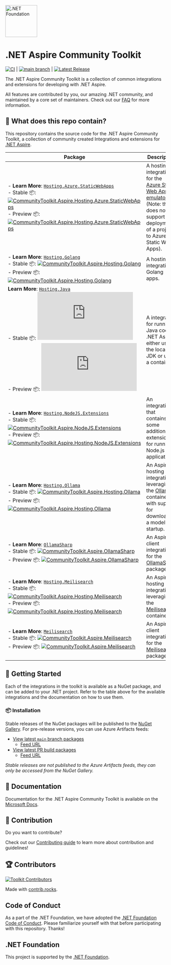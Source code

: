 [<img src="https://raw.githubusercontent.com/dotnet-foundation/swag/master/logo/dotnetfoundation_v4.svg" alt=".NET Foundation" width=100>](https://dotnetfoundation.org)

# .NET Aspire Community Toolkit

[![CI](https://github.com/CommunityToolkit/Aspire/actions/workflows/dotnet-ci.yml/badge.svg)](https://github.com/CommunityToolkit/Aspire/actions/workflows/dotnet-ci.yml) | [![main branch](https://github.com/CommunityToolkit/Aspire/actions/workflows/dotnet-main.yml/badge.svg)](https://github.com/CommunityToolkit/Aspire/actions/workflows/dotnet-main.yml) | [![Latest Release](https://github.com/CommunityToolkit/Aspire/actions/workflows/dotnet-release.yml/badge.svg)](https://github.com/CommunityToolkit/Aspire/actions/workflows/dotnet-release.yml)

The .NET Aspire Community Toolkit is a collection of common integrations and extensions for developing with .NET Aspire.

All features are contributed by you, our amazing .NET community, and maintained by a core set of maintainers. Check out our [FAQ](./docs/faq.md) for more information.

## 👀 What does this repo contain?

This repository contains the source code for the .NET Aspire Community Toolkit, a collection of community created Integrations and extensions for [.NET Aspire](https://aka.ms/dotnet/aspire).

| Package                                                                                                                                                                                                                                                                                                                 | Description                                                                                                                                                                                                                    |
| ----------------------------------------------------------------------------------------------------------------------------------------------------------------------------------------------------------------------------------------------------------------------------------------------------------------------- | ------------------------------------------------------------------------------------------------------------------------------------------------------------------------------------------------------------------------------ |
| - **Learn More**: [`Hosting.Azure.StaticWebApps`][swa-integration-docs] <br /> - Stable 📦: [![CommunityToolkit.Aspire.Hosting.Azure.StaticWebApps][swa-shields]][swa-nuget] <br /> - Preview 📦: [![CommunityToolkit.Aspire.Hosting.Azure.StaticWebApps][swa-shields-preview]][swa-nuget-preview]                      | A hosting integration for the [Azure Static Web Apps emulator](https://learn.microsoft.com/azure/static-web-apps/static-web-apps-cli-overview) (Note: this does not support deployment of a project to Azure Static Web Apps). |
| - **Learn More**: [`Hosting.Golang`][golang-integration-docs] <br /> - Stable 📦: [![CommunityToolkit.Aspire.Hosting.Golang][golang-shields]][golang-nuget] <br /> - Preview 📦: [![CommunityToolkit.Aspire.Hosting.Golang][golang-shields-preview]][golang-nuget-preview]                                              | A hosting integration Golang apps.                                                                                                                                                                                             |
| **Learn More**: [`Hosting.Java`][java-integration-docs] <br /> - Stable 📦: [![CommunityToolkit.Aspire.Hosting.Java][java-shields]][java-nuget] <br /> - Preview 📦: [![CommunityToolkit.Aspire.Hosting.Java][java-shields-preview]][java-nuget-preview]                                                                | A integration for running Java code in .NET Aspire either using the local JDK or using a container.                                                                                                                            |
| - **Learn More**: [`Hosting.NodeJS.Extensions`][nodejs-ext-integration-docs] <br /> - Stable 📦: [![CommunityToolkit.Aspire.NodeJS.Extensions][nodejs-ext-shields]][nodejs-ext-nuget] <br /> - Preview 📦: [![CommunityToolkit.Aspire.Hosting.NodeJS.Extensions][nodejs-ext-shields-preview]][nodejs-ext-nuget-preview] | An integration that contains some additional extensions for running Node.js applications                                                                                                                                       |
| - **Learn More**: [`Hosting.Ollama`][ollama-integration-docs] <br /> - Stable 📦: [![CommunityToolkit.Aspire.Hosting.Ollama][ollama-shields]][ollama-nuget] <br /> - Preview 📦: [![CommunityToolkit.Aspire.Hosting.Ollama][ollama-shields-preview]][ollama-nuget-preview]                                              | An Aspire hosting integration leveraging the [Ollama](https://ollama.com) container with support for downloading a model on startup.                                                                                           |
| - **Learn More**: [`OllamaSharp`][ollama-integration-docs] <br /> - Stable 📦: [![CommunityToolkit.Aspire.OllamaSharp][ollamasharp-shields]][ollamasharp-nuget] <br /> - Preview 📦: [![CommunityToolkit.Aspire.OllamaSharp][ollamasharp-shields-preview]][ollama-nuget-preview]                                        | An Aspire client integration for the [OllamaSharp](https://github.com/awaescher/OllamaSharp) package.                                                                                                                          |
| - **Learn More**: [`Hosting.Meilisearch`][meilisearch-integration-docs] <br /> - Stable 📦: [![CommunityToolkit.Aspire.Hosting.Meilisearch][meilisearch-shields]][meilisearch-nuget] <br /> - Preview 📦: [![CommunityToolkit.Aspire.Hosting.Meilisearch][meilisearch-shields-preview]][meilisearch-nuget-preview]      | An Aspire hosting integration leveraging the [Meilisearch](https://meilisearch.com) container.                                                                                                                                 |
| - **Learn More**: [`Meilisearch`][meilisearch-integration-docs] <br /> - Stable 📦: [![CommunityToolkit.Aspire.Meilisearch][meilisearch-client-shields]][meilisearch-client-nuget] <br /> - Preview 📦: [![CommunityToolkit.Aspire.Meilisearch][meilisearch-client-shields-preview]][meilisearch-client-nuget-preview]  | An Aspire client integration for the [Meilisearch](https://github.com/meilisearch/meilisearch-dotnet) package.                                                                                                                 |

## 🙌 Getting Started

Each of the integrations in the toolkit is available as a NuGet package, and can be added to your .NET project. Refer to the table above for the available integrations and the documentation on how to use them.

### 📦 Installation

Stable releases of the NuGet packages will be published to the [NuGet Gallery](https://www.nuget.org/packages?q=CommunityToolkit.Aspire). For pre-release versions, you can use Azure Artifacts feeds:

-   [View latest `main` branch packages](https://dev.azure.com/dotnet/CommunityToolkit/_packaging?_a=feed&feed=CommunityToolkit-MainLatest)
    -   [Feed URL](https://pkgs.dev.azure.com/dotnet/CommunityToolkit/_packaging/CommunityToolkit-MainLatest/nuget/v3/index.json)
-   [View latest PR build packages](https://dev.azure.com/dotnet/CommunityToolkit/_packaging?_a=feed&feed=CommunityToolkit-PullRequests)
    -   [Feed URL](https://pkgs.dev.azure.com/dotnet/CommunityToolkit/_packaging/CommunityToolkit-PullRequests/nuget/v3/index.json)

_Stable releases are not published to the Azure Artifacts feeds, they can only be accessed from the NuGet Gallery._

## 📃 Documentation

Documentation for the .NET Aspire Community Toolkit is available on the [Microsoft Docs](https://learn.microsoft.com/dotnet/aspire/community-toolkit/overview).

## 🚀 Contribution

Do you want to contribute?

Check out our [Contributing guide](./CONTRIBUTING.md) to learn more about contribution and guidelines!

## 🏆 Contributors

[![Toolkit Contributors](https://contrib.rocks/image?repo=CommunityToolkit/Aspire)](https://github.com/CommunityToolkit/Aspire/graphs/contributors)

Made with [contrib.rocks](https://contrib.rocks).

## Code of Conduct

As a part of the .NET Foundation, we have adopted the [.NET Foundation Code of Conduct](https://dotnetfoundation.org/code-of-conduct). Please familiarize yourself with that before participating with this repository. Thanks!

## .NET Foundation

This project is supported by the [.NET Foundation](https://dotnetfoundation.org).

[swa-integration-docs]: https://learn.microsoft.com/dotnet/aspire/community-toolkit/hosting-azure-static-web-apps
[swa-shields]: https://img.shields.io/nuget/v/CommunityToolkit.Aspire.Hosting.Azure.StaticWebApps
[swa-nuget]: https://nuget.org/packages/CommunityToolkit.Aspire.Hosting.Azure.StaticWebApps/
[swa-shields-preview]: https://img.shields.io/nuget/vpre/CommunityToolkit.Aspire.Hosting.Azure.StaticWebApps?label=nuget%20(preview)
[swa-nuget-preview]: https://nuget.org/packages/CommunityToolkit.Aspire.Hosting.Azure.StaticWebApps/absoluteLatest
[golang-integration-docs]: https://learn.microsoft.com/dotnet/aspire/community-toolkit/hosting-golang
[golang-shields]: https://img.shields.io/nuget/v/CommunityToolkit.Aspire.Hosting.Golang
[golang-nuget]: https://nuget.org/packages/CommunityToolkit.Aspire.Hosting.Golang/
[golang-shields-preview]: https://img.shields.io/nuget/vpre/CommunityToolkit.Aspire.Hosting.Golang?label=nuget%20(preview)
[golang-nuget-preview]: https://nuget.org/packages/CommunityToolkit.Aspire.Hosting.Golang/absoluteLatest
[java-integration-docs]: https://learn.microsoft.com/dotnet/aspire/community-toolkit/hosting-java
[java-shields]: https://img.shields.io/nuget/v/CommunityToolkit.Aspire.Hosting.Java
[java-nuget]: https://nuget.org/packages/CommunityToolkit.Aspire.Hosting.Java/
[java-shields-preview]: https://img.shields.io/nuget/vpre/CommunityToolkit.Aspire.Hosting.Java?label=nuget%20(preview)
[java-nuget-preview]: https://nuget.org/packages/CommunityToolkit.Aspire.Hosting.Java/absoluteLatest
[nodejs-ext-integration-docs]: https://learn.microsoft.com/dotnet/aspire/community-toolkit/hosting-nodejs-extensions
[nodejs-ext-shields]: https://img.shields.io/nuget/v/CommunityToolkit.Aspire.Hosting.NodeJS.Extensions
[nodejs-ext-nuget]: https://nuget.org/packages/CommunityToolkit.Aspire.Hosting.NodeJS.Extensions/
[nodejs-ext-shields-preview]: https://img.shields.io/nuget/vpre/CommunityToolkit.Aspire.Hosting.NodeJS.Extensions?label=nuget%20(preview)
[nodejs-ext-nuget-preview]: https://nuget.org/packages/CommunityToolkit.Aspire.Hosting.NodeJS.Extensions/absoluteLatest
[ollama-integration-docs]: https://learn.microsoft.com/dotnet/aspire/community-toolkit/hosting-ollama
[ollama-shields]: https://img.shields.io/nuget/v/CommunityToolkit.Aspire.Hosting.Ollama
[ollama-nuget]: https://nuget.org/packages/CommunityToolkit.Aspire.Hosting.Ollama/
[ollama-shields-preview]: https://img.shields.io/nuget/vpre/CommunityToolkit.Aspire.Hosting.Ollama?label=nuget%20(preview)
[ollama-nuget-preview]: https://nuget.org/packages/CommunityToolkit.Aspire.Hosting.Ollama/absoluteLatest
[ollamasharp-shields]: https://img.shields.io/nuget/v/CommunityToolkit.Aspire.OllamaSharp
[ollamasharp-nuget]: https://nuget.org/packages/CommunityToolkit.Aspire.OllamaSharp/
[ollamasharp-shields-preview]: https://img.shields.io/nuget/vpre/CommunityToolkit.Aspire.OllamaSharp?label=nuget%20(preview)
[ollamasharp-nuget-preview]: https://nuget.org/packages/CommunityToolkit.Aspire.OllamaSharp/absoluteLatest
[meilisearch-integration-docs]: https://learn.microsoft.com/dotnet/aspire/community-toolkit/hosting-meilisearch
[meilisearch-shields]: https://img.shields.io/nuget/v/CommunityToolkit.Aspire.Hosting.Meilisearch
[meilisearch-nuget]: https://nuget.org/packages/CommunityToolkit.Aspire.Hosting.Meilisearch/
[meilisearch-shields-preview]: https://img.shields.io/nuget/vpre/CommunityToolkit.Aspire.Hosting.Meilisearch?label=nuget%20(preview)
[meilisearch-nuget-preview]: https://nuget.org/packages/CommunityToolkit.Aspire.Hosting.Meilisearch/absoluteLatest
[meilisearch-client-shields]: https://img.shields.io/nuget/v/CommunityToolkit.Aspire.Meilisearch
[meilisearch-client-nuget]: https://nuget.org/packages/CommunityToolkit.Aspire.Meilisearch/
[meilisearch-client-shields-preview]: https://img.shields.io/nuget/vpre/CommunityToolkit.Aspire.Meilisearch?label=nuget%20(preview)
[meilisearch-client-nuget-preview]: https://nuget.org/packages/CommunityToolkit.Aspire.Meilisearch/absoluteLatest

